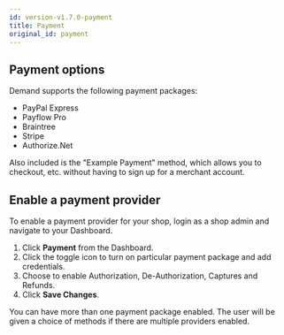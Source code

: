 ```yaml
---
id: version-v1.7.0-payment
title: Payment
original_id: payment
---
```

    
## Payment options

Demand supports the following payment packages:

- PayPal Express
- Payflow Pro
- Braintree
- Stripe
- Authorize.Net

Also included is the "Example Payment" method, which allows you to checkout, etc. without having to sign up for a merchant account.

## Enable a payment provider

To enable a payment provider for your shop, login as a shop admin and navigate to your Dashboard.

1. Click **Payment** <i class="rui font-icon fa fa-credit-card"></i> from the Dashboard.
2. Click the toggle icon to turn on particular payment package and add credentials.
3. Choose to enable Authorization, De-Authorization, Captures and Refunds.
4. Click **Save Changes**.

You can have more than one payment package enabled. The user will be given a choice of methods if there are multiple providers enabled.
